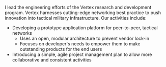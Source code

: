 I lead the engineering efforts of the Vertex research and development program. Vertex harnesses cutting-edge networking best practice to push innovation into tactical military infrastructure. Our activities include:
- Developing a prototype application platform for peer-to-peer, tactical networks
	- Uses an open, modular architecture to prevent vendor lock-in
	- Focuses on developer's needs to empower them to make outstanding products for the end users
- Introducing a simple, agile project management plan to allow more collaborative and consistent activities